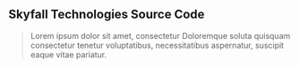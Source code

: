 ## Skyfall Technologies Source Code
> Lorem ipsum dolor sit amet, consectetur  Doloremque soluta quisquam consectetur tenetur voluptatibus, necessitatibus aspernatur, suscipit eaque vitae pariatur.

